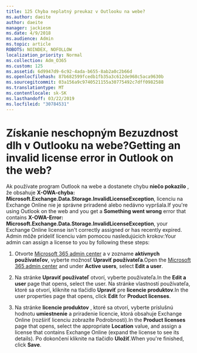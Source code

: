```yaml
---
title: 125 Chyba neplatný preukaz v Outlooku na webe?
ms.author: daeite
author: daeite
manager: jackiesm
ms.date: 4/9/2018
ms.audience: Admin
ms.topic: article
ROBOTS: NOINDEX, NOFOLLOW
localization_priority: Normal
ms.collection: Adm_O365
ms.custom: 125
ms.assetid: 6d9947d9-6c92-4ada-b655-8ab2a0c2b66d
ms.openlocfilehash: 87b682599fcedb1fb35a3c612de968c5aca9630b
ms.sourcegitcommit: 03a156a9c9740521155a30775492c7dff0982588
ms.translationtype: MT
ms.contentlocale: sk-SK
ms.lasthandoff: 03/22/2019
ms.locfileid: "30784531"
---
```

# <a name="getting-an-invalid-license-error-in-outlook-on-the-web"></a><span data-ttu-id="ac87e-102">Získanie neschopným Bezuzdnost dlh v Outlooku na webe?</span><span class="sxs-lookup"><span data-stu-id="ac87e-102">Getting an invalid license error in Outlook on the web?</span></span>

<span data-ttu-id="ac87e-103">Ak používate program Outlook na webe a dostanete chybu **niečo pokazilo** , že obsahuje **X-OWA-chyba: Microsoft.Exchange.Data.Storage.InvalidLicenseException**, licenciu na Exchange Online nie je správne priradené alebo nedávno vypršala.</span><span class="sxs-lookup"><span data-stu-id="ac87e-103">If you're using Outlook on the web and you get a **Something went wrong** error that contains **X-OWA-Error: Microsoft.Exchange.Data.Storage.InvalidLicenseException**, your Exchange Online license isn't correctly assigned or has recently expired.</span></span> <span data-ttu-id="ac87e-104">Admin môže prideliť licenciu vám pomocou nasledujúcich krokov:</span><span class="sxs-lookup"><span data-stu-id="ac87e-104">Your admin can assign a license to you by following these steps:</span></span>
  
1. <span data-ttu-id="ac87e-105">Otvorte [Microsoft 365 admin center](https://portal.office.com/adminportal/home#/homepage) a v zozname **aktívnych používateľov**, vyberte možnosť **Upraviť používateľa**.</span><span class="sxs-lookup"><span data-stu-id="ac87e-105">Open the [Microsoft 365 admin center](https://portal.office.com/adminportal/home#/homepage) and under **Active users**, select **Edit a user**.</span></span>
    
2. <span data-ttu-id="ac87e-106">Na stránke **Upraviť používateľ** otvorí, vyberte používateľa.</span><span class="sxs-lookup"><span data-stu-id="ac87e-106">In the **Edit a user** page that opens, select the user.</span></span> <span data-ttu-id="ac87e-107">Na stránke vlastností používateľa, ktoré sa otvorí, kliknite na tlačidlo **Upraviť** pre **licencie produktov**.</span><span class="sxs-lookup"><span data-stu-id="ac87e-107">In the user properties page that opens, click **Edit** for **Product licenses**.</span></span>
    
3. <span data-ttu-id="ac87e-108">Na stránke **licencie produktov** , ktoré sa otvorí, vyberte príslušnú hodnotu **umiestnenie** a priradenie licencie, ktorá obsahuje Exchange Online (rozšíriť licenciu zobrazíte Podrobnosti).</span><span class="sxs-lookup"><span data-stu-id="ac87e-108">In the **Product licenses** page that opens, select the appropriate **Location** value, and assign a license that contains Exchange Online (expand the license to see its details).</span></span> <span data-ttu-id="ac87e-109">Po dokončení kliknite na tlačidlo **Uložiť**.</span><span class="sxs-lookup"><span data-stu-id="ac87e-109">When you're finished, click **Save**.</span></span>
    

